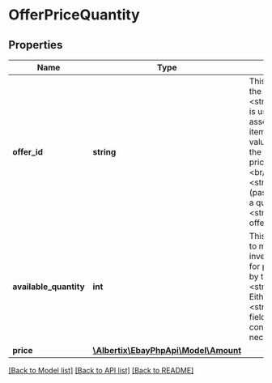 # OfferPriceQuantity

## Properties
Name | Type | Description | Notes
------------ | ------------- | ------------- | -------------
**offer_id** | **string** | This field is the unique identifier of the offer. If an &lt;strong&gt;offers&lt;/strong&gt; container is used to update one or more offers associated to a specific inventory item, the &lt;strong&gt;offerId&lt;/strong&gt; value is required in order to identify the offer to update with a modified price and/or quantity.&lt;br/&gt;&lt;br/&gt;The seller can run a &lt;strong&gt;getOffers&lt;/strong&gt; call (passing in the correct SKU value as a query parameter) to retrieve &lt;strong&gt;offerId&lt;/strong&gt; values for offers associated with the SKU. | [optional] 
**available_quantity** | **int** | This field is used if the seller wants to modify the current quantity of the inventory item that will be available for purchase in the offer (identified by the corresponding &lt;strong&gt;offerId&lt;/strong&gt; value). Either the &lt;strong&gt;availableQuantity&lt;/strong&gt; field or the &lt;strong&gt;price&lt;/strong&gt; container is required, but not necessarily both. | [optional] 
**price** | [**\Albertix\EbayPhpApi\Model\Amount**](Amount.md) |  | [optional] 

[[Back to Model list]](../README.md#documentation-for-models) [[Back to API list]](../README.md#documentation-for-api-endpoints) [[Back to README]](../README.md)


